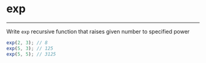 # exp

---

Write `exp` recursive function that raises given number to specified power

```js
exp(2, 3); // 8
exp(5, 3); // 125
exp(5, 5); // 3125
```